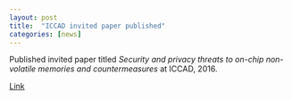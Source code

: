 ```yaml
---
layout: post
title:  "ICCAD invited paper published"
categories: [news]
---
```

Published invited paper titled _Security and privacy threats to on-chip non-volatile memories and countermeasures_ at ICCAD, 2016.

[Link](https://doi.org/10.1145/2966986.2980064)
